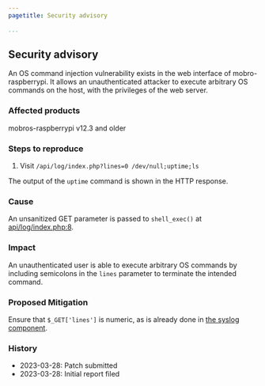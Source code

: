 ```yaml
---
pagetitle: Security advisory

...
```


## Security advisory

An OS command injection vulnerability exists in the web interface of mobro-raspberrypi. It allows an unauthenticated attacker to execute arbitrary OS commands on the host, with the privileges of the web server.

### Affected products

mobros-raspberrypi v12.3 and older

### Steps to reproduce

1. Visit `/api/log/index.php?lines=0 /dev/null;uptime;ls`

The output of the `uptime` command is shown in the HTTP response.

### Cause

An unsanitized GET parameter is passed to `shell_exec()` at [api/log/index.php:8](https://github.com/ModBros/mobro-raspberrypi/blob/fa0a9fa34cbeef664cf8d8fab8c2e7cea8a521c7/web/api/log/index.php#L8).

### Impact

An unauthenticated user is able to execute arbitrary OS commands by including semicolons in the `lines` parameter to terminate the intended command.

### Proposed Mitigation

Ensure that `$_GET['lines']` is numeric, as is already done in [the syslog component](https://github.com/ModBros/mobro-raspberrypi/blob/fa0a9fa34cbeef664cf8d8fab8c2e7cea8a521c7/web/api/syslog/index.php#L8).

### History
- 2023-03-28: Patch submitted
- 2023-03-28: Initial report filed
